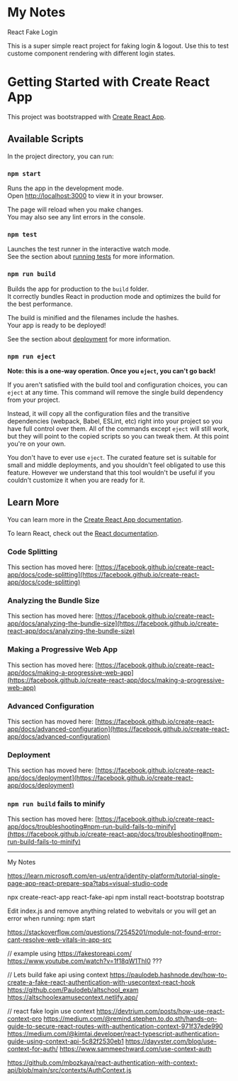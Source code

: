 # My Notes

React Fake Login

This is a super simple react project for faking login & logout. Use this to test custome component rendering with different login states.


# Getting Started with Create React App

This project was bootstrapped with [Create React App](https://github.com/facebook/create-react-app).

## Available Scripts

In the project directory, you can run:

### `npm start`

Runs the app in the development mode.\
Open [http://localhost:3000](http://localhost:3000) to view it in your browser.

The page will reload when you make changes.\
You may also see any lint errors in the console.

### `npm test`

Launches the test runner in the interactive watch mode.\
See the section about [running tests](https://facebook.github.io/create-react-app/docs/running-tests) for more information.

### `npm run build`

Builds the app for production to the `build` folder.\
It correctly bundles React in production mode and optimizes the build for the best performance.

The build is minified and the filenames include the hashes.\
Your app is ready to be deployed!

See the section about [deployment](https://facebook.github.io/create-react-app/docs/deployment) for more information.

### `npm run eject`

**Note: this is a one-way operation. Once you `eject`, you can't go back!**

If you aren't satisfied with the build tool and configuration choices, you can `eject` at any time. This command will remove the single build dependency from your project.

Instead, it will copy all the configuration files and the transitive dependencies (webpack, Babel, ESLint, etc) right into your project so you have full control over them. All of the commands except `eject` will still work, but they will point to the copied scripts so you can tweak them. At this point you're on your own.

You don't have to ever use `eject`. The curated feature set is suitable for small and middle deployments, and you shouldn't feel obligated to use this feature. However we understand that this tool wouldn't be useful if you couldn't customize it when you are ready for it.

## Learn More

You can learn more in the [Create React App documentation](https://facebook.github.io/create-react-app/docs/getting-started).

To learn React, check out the [React documentation](https://reactjs.org/).

### Code Splitting

This section has moved here: [https://facebook.github.io/create-react-app/docs/code-splitting](https://facebook.github.io/create-react-app/docs/code-splitting)

### Analyzing the Bundle Size

This section has moved here: [https://facebook.github.io/create-react-app/docs/analyzing-the-bundle-size](https://facebook.github.io/create-react-app/docs/analyzing-the-bundle-size)

### Making a Progressive Web App

This section has moved here: [https://facebook.github.io/create-react-app/docs/making-a-progressive-web-app](https://facebook.github.io/create-react-app/docs/making-a-progressive-web-app)

### Advanced Configuration

This section has moved here: [https://facebook.github.io/create-react-app/docs/advanced-configuration](https://facebook.github.io/create-react-app/docs/advanced-configuration)

### Deployment

This section has moved here: [https://facebook.github.io/create-react-app/docs/deployment](https://facebook.github.io/create-react-app/docs/deployment)

### `npm run build` fails to minify

This section has moved here: [https://facebook.github.io/create-react-app/docs/troubleshooting#npm-run-build-fails-to-minify](https://facebook.github.io/create-react-app/docs/troubleshooting#npm-run-build-fails-to-minify)



****************************

My Notes

https://learn.microsoft.com/en-us/entra/identity-platform/tutorial-single-page-app-react-prepare-spa?tabs=visual-studio-code

npx create-react-app react-fake-api
npm install react-bootstrap bootstrap

Edit index.js and remove anything related to webvitals or you will get an error when running:
npm start

https://stackoverflow.com/questions/72545201/module-not-found-error-cant-resolve-web-vitals-in-app-src

// example using https://fakestoreapi.com/
https://www.youtube.com/watch?v=1f18qW1ThI0 ???

// Lets build fake api using context
https://paulodeb.hashnode.dev/how-to-create-a-fake-react-authentication-with-usecontext-react-hook
https://github.com/Paulodeb/altschool_exam
https://altschoolexamusecontext.netlify.app/


// react fake login use context
https://devtrium.com/posts/how-use-react-context-pro
https://medium.com/@remind.stephen.to.do.sth/hands-on-guide-to-secure-react-routes-with-authentication-context-971f37ede990
https://medium.com/@kimtai.developer/react-typescript-authentication-guide-using-context-api-5c82f2530eb1
https://dayvster.com/blog/use-context-for-auth/
https://www.sammeechward.com/use-context-auth

https://github.com/mbozkaya/react-authentication-with-context-api/blob/main/src/contexts/AuthContext.js

